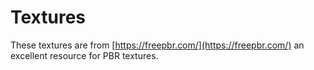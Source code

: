 # Textures

These textures are from [https://freepbr.com/](https://freepbr.com/) an excellent resource for PBR textures.